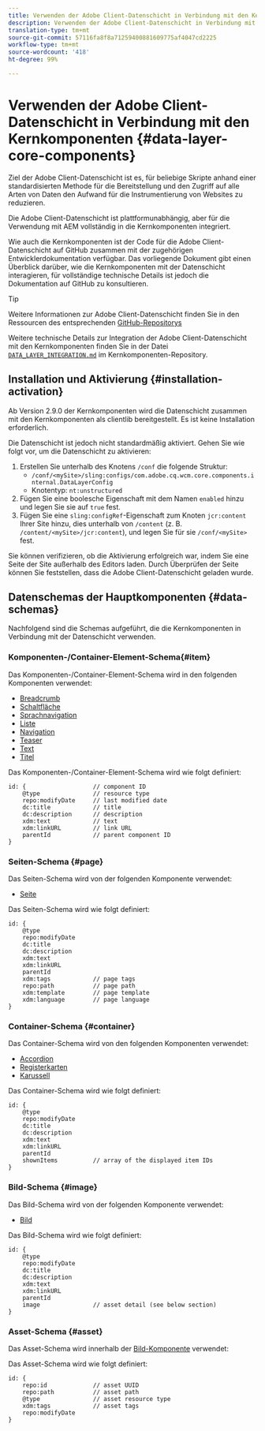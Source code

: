```yaml
---
title: Verwenden der Adobe Client-Datenschicht in Verbindung mit den Kernkomponenten
description: Verwenden der Adobe Client-Datenschicht in Verbindung mit den Kernkomponenten
translation-type: tm+mt
source-git-commit: 57116fa8f8a71259400881609775af4047cd2225
workflow-type: tm+mt
source-wordcount: '418'
ht-degree: 99%

---
```



# Verwenden der Adobe Client-Datenschicht in Verbindung mit den Kernkomponenten {#data-layer-core-components}

Ziel der Adobe Client-Datenschicht ist es, für beliebige Skripte anhand einer standardisierten Methode für die Bereitstellung und den Zugriff auf alle Arten von Daten den Aufwand für die Instrumentierung von Websites zu reduzieren.

Die Adobe Client-Datenschicht ist plattformunabhängig, aber für die Verwendung mit AEM vollständig in die Kernkomponenten integriert.

Wie auch die Kernkomponenten ist der Code für die Adobe Client-Datenschicht auf GitHub zusammen mit der zugehörigen Entwicklerdokumentation verfügbar. Das vorliegende Dokument gibt einen Überblick darüber, wie die Kernkomponenten mit der Datenschicht interagieren, für vollständige technische Details ist jedoch die Dokumentation auf GitHub zu konsultieren.

>[!TIP]
>
>Weitere Informationen zur Adobe Client-Datenschicht finden Sie in den Ressourcen des entsprechenden [GitHub-Repositorys](https://github.com/adobe/adobe-client-data-layer)
>
>Weitere technische Details zur Integration der Adobe Client-Datenschicht mit den Kernkomponenten finden Sie in der Datei [`DATA_LAYER_INTEGRATION.md`](https://github.com/adobe/aem-core-wcm-components/blob/master/DATA_LAYER_INTEGRATION.md) im Kernkomponenten-Repository.


## Installation und Aktivierung {#installation-activation}

Ab Version 2.9.0 der Kernkomponenten wird die Datenschicht zusammen mit den Kernkomponenten als clientlib bereitgestellt. Es ist keine Installation erforderlich.

Die Datenschicht ist jedoch nicht standardmäßig aktiviert. Gehen Sie wie folgt vor, um die Datenschicht zu aktivieren:

1. Erstellen Sie unterhalb des Knotens `/conf` die folgende Struktur:
   * `/conf/<mySite>/sling:configs/com.adobe.cq.wcm.core.components.internal.DataLayerConfig`
   * Knotentyp: `nt:unstructured`
1. Fügen Sie eine boolesche Eigenschaft mit dem Namen `enabled` hinzu und legen Sie sie auf `true` fest.
1. Fügen Sie eine `sling:configRef`-Eigenschaft zum Knoten `jcr:content` Ihrer Site hinzu, dies unterhalb von `/content` (z. B. `/content/<mySite>/jcr:content`), und legen Sie für sie `/conf/<mySite>` fest.

Sie können verifizieren, ob die Aktivierung erfolgreich war, indem Sie eine Seite der Site außerhalb des Editors laden. Durch Überprüfen der Seite können Sie feststellen, dass die Adobe Client-Datenschicht geladen wurde.

## Datenschemas der Hauptkomponenten {#data-schemas}

Nachfolgend sind die Schemas aufgeführt, die die Kernkomponenten in Verbindung mit der Datenschicht verwenden.

### Komponenten-/Container-Element-Schema{#item}

Das Komponenten-/Container-Element-Schema wird in den folgenden Komponenten verwendet:

* [Breadcrumb](/help/components/breadcrumb.md)
* [Schaltfläche](/help/components/button.md)
* [Sprachnavigation](/help/components/language-navigation.md)
* [Liste](/help/components/list.md)
* [Navigation](/help/components/navigation.md)
* [Teaser](/help/components/teaser.md)
* [Text](/help/components/text.md)
* [Titel](/help/components/title.md)

Das Komponenten-/Container-Element-Schema wird wie folgt definiert:

```
id: {                   // component ID
    @type               // resource type
    repo:modifyDate     // last modified date
    dc:title            // title
    dc:description      // description
    xdm:text            // text
    xdm:linkURL         // link URL
    parentId            // parent component ID
}
```


### Seiten-Schema {#page}

Das Seiten-Schema wird von der folgenden Komponente verwendet:

* [Seite](/help/components/page.md)

Das Seiten-Schema wird wie folgt definiert:

```
id: {
    @type
    repo:modifyDate
    dc:title
    dc:description
    xdm:text
    xdm:linkURL
    parentId
    xdm:tags            // page tags
    repo:path           // page path
    xdm:template        // page template
    xdm:language        // page language
}
```

### Container-Schema {#container}

Das Container-Schema wird von den folgenden Komponenten verwendet:

* [Accordion](/help/components/accordion.md)
* [Registerkarten](/help/components/tabs.md)
* [Karussell](/help/components/carousel.md)

Das Container-Schema wird wie folgt definiert:

```
id: {
    @type
    repo:modifyDate
    dc:title
    dc:description
    xdm:text
    xdm:linkURL
    parentId
    shownItems          // array of the displayed item IDs
}
```

### Bild-Schema {#image}

Das Bild-Schema wird von der folgenden Komponente verwendet:

* [Bild](/help/components/image.md)

Das Bild-Schema wird wie folgt definiert:

```
id: {
    @type
    repo:modifyDate
    dc:title
    dc:description
    xdm:text
    xdm:linkURL
    parentId
    image               // asset detail (see below section)
}
```

### Asset-Schema {#asset}

Das Asset-Schema wird innerhalb der [Bild-Komponente](/help/components/image.md) verwendet:

Das Asset-Schema wird wie folgt definiert:

```
id: {
    repo:id             // asset UUID
    repo:path           // asset path
    @type               // asset resource type
    xdm:tags            // asset tags
    repo:modifyDate
}
```

